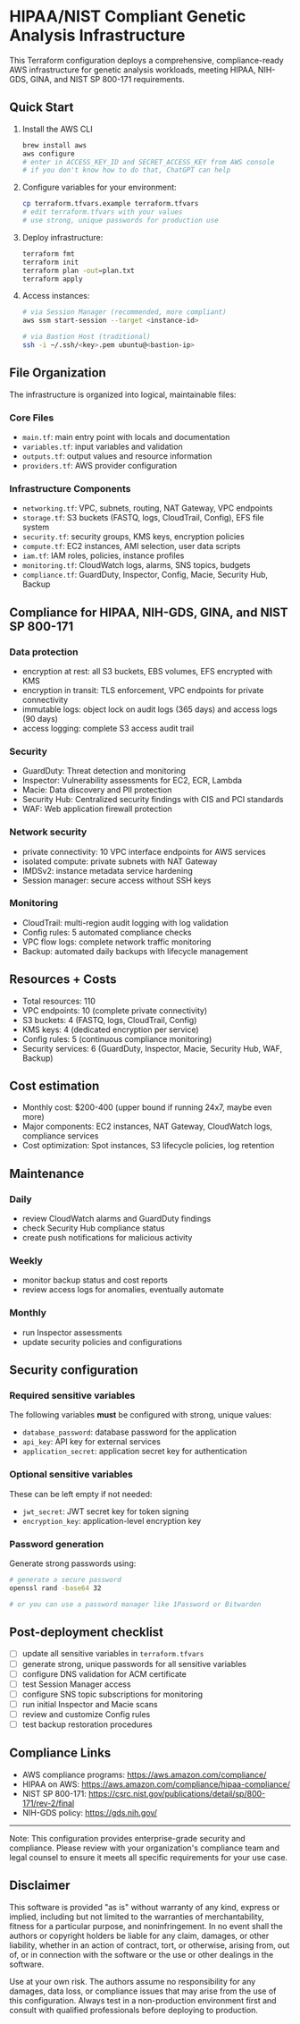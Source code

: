 # HIPAA/NIST Compliant Genetic Analysis Infrastructure

This Terraform configuration deploys a comprehensive, compliance-ready AWS infrastructure for genetic analysis workloads, meeting HIPAA, NIH-GDS, GINA, and NIST SP 800-171 requirements.

## Quick Start

1. Install the AWS CLI
   ```bash
   brew install aws
   aws configure
   # enter in ACCESS_KEY_ID and SECRET_ACCESS_KEY from AWS console
   # if you don't know how to do that, ChatGPT can help
   ```

2. Configure variables for your environment:
   ```bash
   cp terraform.tfvars.example terraform.tfvars
   # edit terraform.tfvars with your values
   # use strong, unique passwords for production use
   ```

3. Deploy infrastructure:
   ```bash
   terraform fmt
   terraform init
   terraform plan -out=plan.txt
   terraform apply
   ```

4. Access instances:
   ```bash
   # via Session Manager (recommended, more compliant)
   aws ssm start-session --target <instance-id>
   
   # via Bastion Host (traditional)
   ssh -i ~/.ssh/<key>.pem ubuntu@<bastion-ip>
   ```


## File Organization

The infrastructure is organized into logical, maintainable files:

### Core Files
- `main.tf`: main entry point with locals and documentation
- `variables.tf`: input variables and validation
- `outputs.tf`: output values and resource information
- `providers.tf`: AWS provider configuration

### Infrastructure Components
- `networking.tf`: VPC, subnets, routing, NAT Gateway, VPC endpoints
- `storage.tf`: S3 buckets (FASTQ, logs, CloudTrail, Config), EFS file system
- `security.tf`: security groups, KMS keys, encryption policies
- `compute.tf`: EC2 instances, AMI selection, user data scripts
- `iam.tf`: IAM roles, policies, instance profiles
- `monitoring.tf`: CloudWatch logs, alarms, SNS topics, budgets
- `compliance.tf`: GuardDuty, Inspector, Config, Macie, Security Hub, Backup

## Compliance for HIPAA, NIH-GDS, GINA, and NIST SP 800-171

### Data protection
- encryption at rest: all S3 buckets, EBS volumes, EFS encrypted with KMS
- encryption in transit: TLS enforcement, VPC endpoints for private connectivity
- immutable logs: object lock on audit logs (365 days) and access logs (90 days)
- access logging: complete S3 access audit trail

### Security
- GuardDuty: Threat detection and monitoring
- Inspector: Vulnerability assessments for EC2, ECR, Lambda
- Macie: Data discovery and PII protection
- Security Hub: Centralized security findings with CIS and PCI standards
- WAF: Web application firewall protection

### Network security
- private connectivity: 10 VPC interface endpoints for AWS services
- isolated compute: private subnets with NAT Gateway
- IMDSv2: instance metadata service hardening
- Session manager: secure access without SSH keys

### Monitoring
- CloudTrail: multi-region audit logging with log validation
- Config rules: 5 automated compliance checks
- VPC flow logs: complete network traffic monitoring
- Backup: automated daily backups with lifecycle management

## Resources + Costs

- Total resources: 110
- VPC endpoints: 10 (complete private connectivity)
- S3 buckets: 4 (FASTQ, logs, CloudTrail, Config)
- KMS keys: 4 (dedicated encryption per service)
- Config rules: 5 (continuous compliance monitoring)
- Security services: 6 (GuardDuty, Inspector, Macie, Security Hub, WAF, Backup)

## Cost estimation

- Monthly cost: $200-400 (upper bound if running 24x7, maybe even more)
- Major components: EC2 instances, NAT Gateway, CloudWatch logs, compliance services
- Cost optimization: Spot instances, S3 lifecycle policies, log retention

## Maintenance

### Daily
- review CloudWatch alarms and GuardDuty findings
- check Security Hub compliance status
- create push notifications for malicious activity

### Weekly
- monitor backup status and cost reports
- review access logs for anomalies, eventually automate

### Monthly
- run Inspector assessments
- update security policies and configurations

## Security configuration

### Required sensitive variables
The following variables **must** be configured with strong, unique values:

- `database_password`: database password for the application
- `api_key`: API key for external services  
- `application_secret`: application secret key for authentication

### Optional sensitive variables
These can be left empty if not needed:

- `jwt_secret`: JWT secret key for token signing
- `encryption_key`: application-level encryption key

### Password generation
Generate strong passwords using:
```bash
# generate a secure password
openssl rand -base64 32

# or you can use a password manager like 1Password or Bitwarden
```

## Post-deployment checklist

- [ ] update all sensitive variables in `terraform.tfvars`
- [ ] generate strong, unique passwords for all sensitive variables
- [ ] configure DNS validation for ACM certificate
- [ ] test Session Manager access
- [ ] configure SNS topic subscriptions for monitoring
- [ ] run initial Inspector and Macie scans
- [ ] review and customize Config rules
- [ ] test backup restoration procedures

## Compliance Links

- AWS compliance programs: https://aws.amazon.com/compliance/
- HIPAA on AWS: https://aws.amazon.com/compliance/hipaa-compliance/
- NIST SP 800-171: https://csrc.nist.gov/publications/detail/sp/800-171/rev-2/final
- NIH-GDS policy: https://gds.nih.gov/

---

Note: This configuration provides enterprise-grade security and compliance. Please review with your organization's compliance team and legal counsel to ensure it meets all specific requirements for your use case.

## Disclaimer

This software is provided "as is" without warranty of any kind, express or implied, including but not limited to the warranties of merchantability, fitness for a particular purpose, and noninfringement. In no event shall the authors or copyright holders be liable for any claim, damages, or other liability, whether in an action of contract, tort, or otherwise, arising from, out of, or in connection with the software or the use or other dealings in the software.

Use at your own risk. The authors assume no responsibility for any damages, data loss, or compliance issues that may arise from the use of this configuration. Always test in a non-production environment first and consult with qualified professionals before deploying to production. 